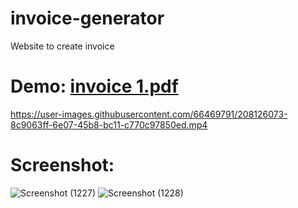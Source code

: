 # invoice-generator
 Website to create invoice

# Demo: [invoice 1.pdf](https://github.com/raushankumarg6/invoice-generator/files/10246777/invoice.1.pdf)
https://user-images.githubusercontent.com/66469791/208126073-8c9063ff-6e07-45b8-bc11-c770c97850ed.mp4

# Screenshot:
![Screenshot (1227)](https://user-images.githubusercontent.com/66469791/208126489-be67d3db-7ab8-47f4-bbf3-43755d502c42.png)
![Screenshot (1228)](https://user-images.githubusercontent.com/66469791/208126504-8c6363ec-da5a-44ef-8b2b-8e1a31690fc5.png)
